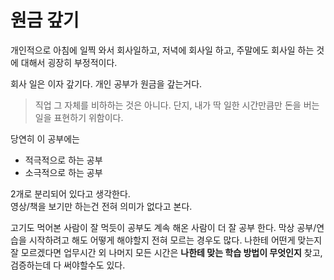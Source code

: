 # 원금 갚기

개인적으로 아침에 일찍 와서 회사일하고, 저녁에 회사일 하고, 주말에도 회사일 하는 것에 대해서 굉장히 부정적이다.  


회사 일은 이자 갚기다.
개인 공부가 원금을 갚는거다.


> 직업 그 자체를 비하하는 것은 아니다.
> 단지, 내가 딱 일한 시간만큼만 돈을 버는 일을 표현하기 위함이다.

당연히 이 공부에는

* 적극적으로 하는 공부
* 소극적으로 하는 공부

2개로 분리되어 있다고 생각한다.  
영상/책을 보기만 하는건 전혀 의미가 없다고 본다.  

고기도 먹어본 사람이 잘 먹듯이
공부도 계속 해온 사람이 더 잘 공부 한다.
막상 공부/연습을 시작하려고 해도
어떻게 해야할지 전혀 모르는 경우도 많다.
나한테 어떤게 맞는지 잘 모르겠다면
업무시간 외 나머지 모든 시간은 **나한테 맞는 학습 방법이 무엇인지** 찾고, 검증하는데 다 써야할수도 있다.  
